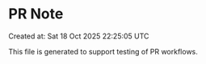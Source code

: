 # PR Note

Created at: Sat 18 Oct 2025 22:25:05 UTC

This file is generated to support testing of PR workflows.
